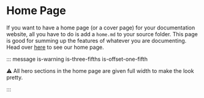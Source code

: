 # Home Page

If you want to have a home page (or a cover page) for your documentation website, all you have to do is add a `home.md` to your source folder. This page is good for summing up the features of whatever you are documenting. Head over [here](../home.md) to see our home page.

::: message is-warning is-three-fifths is-offset-one-fifth

:warning: All hero sections in the home page are given full width to make the look pretty.

:::
